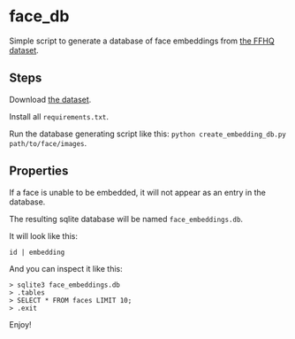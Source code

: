 # face_db

Simple script to generate a database of face embeddings from [the FFHQ dataset](https://github.com/NVlabs/ffhq-dataset).


## Steps

Download [the dataset](https://www.kaggle.com/datasets/arnaud58/flickrfaceshq-dataset-ffhq/).

Install all `requirements.txt`.

Run the database generating script like this: `python create_embedding_db.py path/to/face/images`.


## Properties

If a face is unable to be embedded, it will not appear as an entry in the database.

The resulting sqlite database will be named `face_embeddings.db`.

It will look like this:

```
id | embedding
```

And you can inspect it like this:

```
> sqlite3 face_embeddings.db
> .tables
> SELECT * FROM faces LIMIT 10;
> .exit
```

Enjoy!
